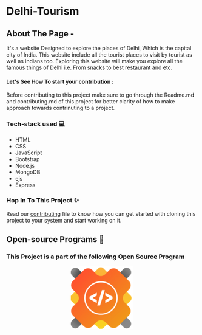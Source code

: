 # Delhi-Tourism

## About The Page -
It's a website Designed to explore the places of Delhi, Which is the capital city of India. This website include all the tourist places to visit by tourist as well as indians too. Exploring this website will make you explore all the famous things of Delhi i.e. From snacks to best restaurant and etc.
#### Let's See How To start your contribution :
Before contributing to this project make sure to go through the Readme.md and contributing.md of this project for better clarity of how to make approach towards contrinuting to a project.

### Tech-stack used 💻
- HTML
- CSS
- JavaScript
- Bootstrap 
- Node.js
- MongoDB
- ejs
- Express

### Hop In To This Project ✨
Read our [contributing](/contributors.md) file to know how you can get started with cloning this project to your system and start working on it.

## Open-source Programs 👾
### This Project is a part of the following Open Source Program

<p align="center">
  <a href="https://gssoc.girlscript.tech/"  target="_blank"> 
    <img src="gssoc.png" alt="GSSoC" /> 
  </a>
</p>

